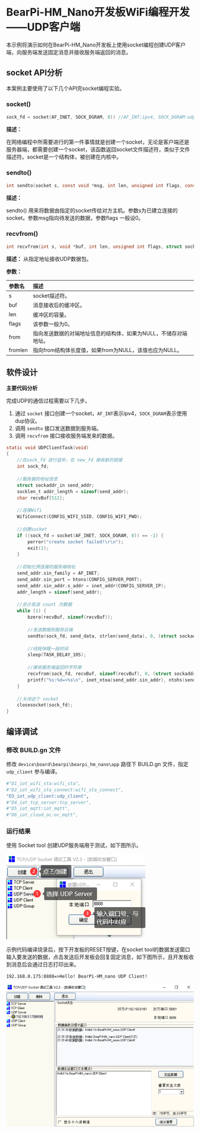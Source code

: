 # BearPi-HM_Nano开发板WiFi编程开发——UDP客户端
本示例将演示如何在BearPi-HM_Nano开发板上使用socket编程创建UDP客户端，向服务端发送固定消息并接收服务端返回的消息。


## socket API分析
本案例主要使用了以下几个API完socket编程实验。
### socket()

```c
sock_fd = socket(AF_INET, SOCK_DGRAM, 0)) //AF_INT:ipv4, SOCK_DGRAM:udp协议
```
**描述：**

在网络编程中所需要进行的第一件事情就是创建一个socket，无论是客户端还是服务器端，都需要创建一个socket，该函数返回socket文件描述符，类似于文件描述符。socket是一个结构体，被创建在内核中。
### sendto()
```c
int sendto(socket s, const void *msg, int len, unsigned int flags, const struct sockaddr *to , int token);
```
**描述：**

sendto() 用来将数据由指定的socket传给对方主机。参数s为已建立连接的socket。参数msg指向待发送的数据，参数flags 一般设0。

### recvfrom()
```c
int recvfrom(int s, void *buf, int len, unsigned int flags, struct sockaddr *from, int *fromlen);
```
**描述：**
从指定地址接收UDP数据包。


**参数：**

|参数名|描述|
|:--|:------| 
| s | socket描述符。  |
| buf | 消息接收后的缓冲区。  |
| len | 缓冲区的容量。  |
| flags | 该参数一般为0。  |
| from | 指向发送数据的对端地址信息的结构体，如果为NULL，不储存对端地址。  |
| fromlen | 指向from结构体长度值，如果from为NULL，该值也应为NULL。  |



## 软件设计

**主要代码分析**

完成UDP的通信过程需要以下几步。

1. 通过 `socket` 接口创建一个socket，`AF_INT`表示ipv4，`SOCK_DGRAM`表示使用dup协议。
2. 调用 `sendto` 接口发送数据到服务端。
3. 调用 `recvfrom` 接口接收服务端发来的数据。


```c
static void UDPClientTask(void)
{
    //在sock_fd 进行监听，在 new_fd 接收新的链接
    int sock_fd;

    //服务器的地址信息
    struct sockaddr_in send_addr;
    socklen_t addr_length = sizeof(send_addr);
    char recvBuf[512];

    //连接Wifi
    WifiConnect(CONFIG_WIFI_SSID, CONFIG_WIFI_PWD);

    //创建socket
    if ((sock_fd = socket(AF_INET, SOCK_DGRAM, 0)) == -1) {
        perror("create socket failed!\r\n");
        exit(1);
    }

    //初始化预连接的服务端地址
    send_addr.sin_family = AF_INET;
    send_addr.sin_port = htons(CONFIG_SERVER_PORT);
    send_addr.sin_addr.s_addr = inet_addr(CONFIG_SERVER_IP);
    addr_length = sizeof(send_addr);

    //总计发送 count 次数据
    while (1) {
        bzero(recvBuf, sizeof(recvBuf));

        //发送数据到服务远端
        sendto(sock_fd, send_data, strlen(send_data), 0, (struct sockaddr *)&send_addr, addr_length);

        //线程休眠一段时间
        sleep(TASK_DELAY_10S);

        //接收服务端返回的字符串
        recvfrom(sock_fd, recvBuf, sizeof(recvBuf), 0, (struct sockaddr *)&send_addr, &addr_length);
        printf("%s:%d=>%s\n", inet_ntoa(send_addr.sin_addr), ntohs(send_addr.sin_port), recvBuf);
    }

    //关闭这个 socket
    closesocket(sock_fd);
}
```

## 编译调试

### 修改 BUILD.gn 文件

修改 `device\board\bearpi\bearpi_hm_nano\app` 路径下 BUILD.gn 文件，指定 `udp_client` 参与编译。
```r
#"D1_iot_wifi_sta:wifi_sta",
#"D2_iot_wifi_sta_connect:wifi_sta_connect",
"D3_iot_udp_client:udp_client",
#"D4_iot_tcp_server:tcp_server",
#"D5_iot_mqtt:iot_mqtt",        
#"D6_iot_cloud_oc:oc_mqtt",
```


### 运行结果<a name="section18115713118"></a>

使用 Socket tool 创建UDP服务端用于测试，如下图所示。

![创建UDP服务端](../../docs/figures/D3_iot_udp_client/createupdservice.png)

示例代码编译烧录后，按下开发板的RESET按键，在socket tool的数据发送窗口输入要发送的数据，点击发送后开发板会回复固定消息，如下图所示，且开发板收到消息后会通过日志打印出来。

```
192.168.0.175:8888=>Hello! BearPi-HM_nano UDP Client!
```

![UDP发送数据](../../docs/figures/D3_iot_udp_client/UPDSendData.png)
